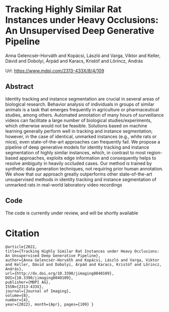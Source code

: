 # Tracking Highly Similar Rat Instances under Heavy Occlusions: An Unsupervised Deep Generative Pipeline 

Anna Gelencsér-Horváth and Kopácsi, László and Varga, Viktor and Keller, Dávid and Dobolyi, Árpád and Karacs, Kristóf and Lőrincz, András


Url: https://www.mdpi.com/2313-433X/8/4/109

## Abstract

Identity tracking and instance segmentation are crucial in several areas of biological research. Behavior analysis of individuals in groups of similar animals is a task that emerges frequently in agriculture or pharmaceutical studies, among others. Automated annotation of many hours of surveillance videos can facilitate a large number of biological studies/experiments, which otherwise would not be feasible. Solutions based on machine learning generally perform well in tracking and instance segmentation; however, in the case of identical, unmarked instances (e.g., white rats or mice), even state-of-the-art approaches can frequently fail. We propose a pipeline of deep generative models for identity tracking and instance segmentation of highly similar instances, which, in contrast to most region-based approaches, exploits edge information and consequently helps to resolve ambiguity in heavily occluded cases. Our method is trained by synthetic data generation techniques, not requiring prior human annotation. We show that our approach greatly outperforms other state-of-the-art unsupervised methods in identity tracking and instance segmentation of unmarked rats in real-world laboratory video recordings

## Code

The code is currently under review, and will be shortly available

# Citation

```
@article{2022, 
title={Tracking Highly Similar Rat Instances under Heavy Occlusions: An Unsupervised Deep Generative Pipeline}, 
author={Anna Gelencsér-Horváth and Kopácsi, László and Varga, Viktor and Keller, Dávid and Dobolyi, Árpád and Karacs, Kristóf and Lőrincz, András},
url={http://dx.doi.org/10.3390/jimaging8040109}, 
DOI={10.3390/jimaging8040109}, 
publisher={MDPI AG},
ISSN={2313-433X}, 
journal={Journal of Imaging}, 
volume={8}, 
number={4}, 
year={2022}, month={Apr}, pages={109} }
```
